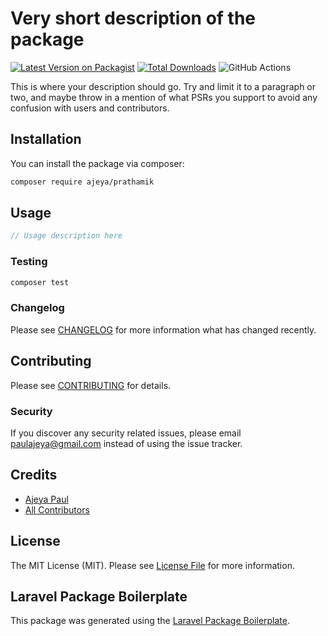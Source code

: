 # Very short description of the package

[![Latest Version on Packagist](https://img.shields.io/packagist/v/ajeya/prathamik.svg?style=flat-square)](https://packagist.org/packages/ajeya/prathamik)
[![Total Downloads](https://img.shields.io/packagist/dt/ajeya/prathamik.svg?style=flat-square)](https://packagist.org/packages/ajeya/prathamik)
![GitHub Actions](https://github.com/ajeya/prathamik/actions/workflows/main.yml/badge.svg)

This is where your description should go. Try and limit it to a paragraph or two, and maybe throw in a mention of what PSRs you support to avoid any confusion with users and contributors.

## Installation

You can install the package via composer:

```bash
composer require ajeya/prathamik
```

## Usage

```php
// Usage description here
```

### Testing

```bash
composer test
```

### Changelog

Please see [CHANGELOG](CHANGELOG.md) for more information what has changed recently.

## Contributing

Please see [CONTRIBUTING](CONTRIBUTING.md) for details.

### Security

If you discover any security related issues, please email paulajeya@gmail.com instead of using the issue tracker.

## Credits

-   [Ajeya Paul](https://github.com/ajeya)
-   [All Contributors](../../contributors)

## License

The MIT License (MIT). Please see [License File](LICENSE.md) for more information.

## Laravel Package Boilerplate

This package was generated using the [Laravel Package Boilerplate](https://laravelpackageboilerplate.com).
